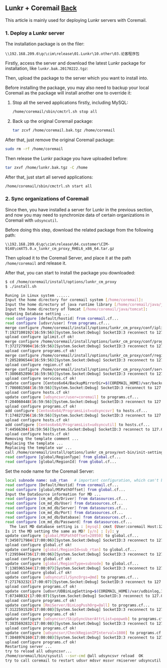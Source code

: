 ## Lunkr + Coremail	[Back](./../coremail.md)

This article is mainly used for deploying Lunkr servers with Coremail.

### 1. Deploy a Lunkr server

The installation package is on the filer:

`\\192.168.209.6\qc\cim\release\01.Lunkr\10.other\03.论客程序包`

Firstly, access the server and download the latest Lunkr package for installation, like `lunkr.bak.20170222.tgz`:

Then, upload the package to the server which you want to install into.

Before installing the package, you may also need to backup your local Coremail as the package will install another one to override it:

1. Stop all the served applications firstly, including MySQL:
    ```bash
    /home/coremail/sbin/cmctrl.sh stop all
    ```
2. Back up the original Coremail package:
    ```bash
    tar zcvf /home/coremail.bak.tgz /home/coremail
    ```

After that, just remove the original Coremail package:

```bash
sudo rm -rf /home/coremail
```

Then release the Lunkr package you have uploaded before:

```bash
tar zxvf /home/lunkr.bak.tgz -C /home
```

After that, just start all served applications:

```bash
/home/coremail/sbin/cmctrl.sh start all
```

### 2. Sync organizations of Coremail

Since then, you have installed a server for Lunkr in the previous section, and now you may need to synchronize data of certain organizations in Coremail with `udsyncutil`.

Before doing this step, download the related package from the following path:

`\\192.168.209.6\qc\cim\release\04.customer\CIM-9140\cmXT5.0.x_lunkr_cm_proxy_RHEL6_x86_64.tar.gz`

Then upload it to the Coremail Server, and place it at the path `/home/coremail` and release it.

After that, you can start to install the package you downloaded:

```bash
$ cd /home/coremail/install/options/lunkr_cm_proxy
$ ./install.sh

Runing in Linux system ......
Input the home directory for coremail system [/home/coremail]:
Input the home directory of java runtime library [/home/coremail/java/jdk1.8.0_45]:
Input the home directory of Tomcat [/home/coremail/java/tomcat]:
Updating Database setting ...
read configure [default/hostid] from coremail.cf...
read configure [udsvr/user] from programs.cf...
merge configure /home/coremail/install/options/lunkr_cm_proxy/conf/iplimit.cf to iplimit.cf...
T:1927100192(16:59:56)[System.Socket:Debug] SocketID:3 reconnect to 127.0.0.1:6130 send presend code[305], timeout:410 OK
upload configure iplimit.cf ok!
merge configure /home/coremail/install/options/lunkr_cm_proxy/conf/programs.cf to programs.cf...
T:3727279904(16:59:56)[System.Socket:Debug] SocketID:3 reconnect to 127.0.0.1:6130 send presend code[305], timeout:410 OK
upload configure programs.cf ok!
merge configure /home/coremail/install/options/lunkr_cm_proxy/conf/region.cf to region.cf...
T:2052896544(16:59:56)[System.Socket:Debug] SocketID:3 reconnect to 127.0.0.1:6130 send presend code[305], timeout:410 OK
upload configure region.cf ok!
merge configure /home/coremail/install/options/lunkr_cm_proxy/conf/services.cf to services.cf...
T:3806852896(16:59:56)[System.Socket:Debug] SocketID:3 reconnect to 127.0.0.1:6130 send presend code[305], timeout:410 OK
upload configure services.cf ok!
update configure [Centos6x64/BackupMirrorDir=$(COREMAIL_HOME)/var/backupmirror] to hosts.cf...
T:786081568(16:59:56)[System.Socket:Debug] SocketID:3 reconnect to 127.0.0.1:6130 send presend code[305], timeout:410 OK
upload configure hosts.cf ok!
update configure [udsyncsvr/user=coremail] to programs.cf...
T:204060448(16:59:56)[System.Socket:Debug] SocketID:3 reconnect to 127.0.0.1:6130 send presend code[305], timeout:410 OK
upload configure programs.cf ok!
add configure [Centos6x64/ProgramsList=udsyncsvr] to hosts.cf...
T:174827296(16:59:56)[System.Socket:Debug] SocketID:3 reconnect to 127.0.0.1:6130 send presend code[305], timeout:410 OK
upload configure hosts.cf ok!
add configure [Centos6x64/ProgramsList=udsyncutil] to hosts.cf...
T:44566304(16:59:56)[System.Socket:Debug] SocketID:3 reconnect to 127.0.0.1:6130 send presend code[305], timeout:410 OK
upload configure hosts.cf ok!
Removing the template comment ...
Replacing the template ...
Replacing the template var ...
call /home/coremail/install/options/lunkr_cm_proxy/ext-bin/init-setting.sh to init region
read configure [global/RegionType] from global.cf...
read configure [global/RegionId] from global.cf...
```

Set the node name for the Coremail Server:

```bash
local subnode name: sub_rtan   # important configuration, which can't be modified in the future
read configure [Default/Hostid] from coremail.cf...
read configure [global/MSPathOffset] from global.cf...
Input the DataSource information for MD ...
read configure [cm_md_db/Driver] from datasources.cf...
read configure [cm_md_db/User] from datasources.cf...
read configure [cm_md_db/Server] from datasources.cf...
read configure [cm_md_db/Port] from datasources.cf...
read configure [cm_md_db/Database] from datasources.cf...
read configure [cm_md_db/Password] from datasources.cf...
  The last MD database setting is : [mysql] cmxt (User:coremail Host:127.0.0.1 Port:3308)
Is it the MD setting the same as MD? [y/n] : [y]: y
update configure [global/MSPathOffset=28950] to global.cf...
T:3450717984(17:00:06)[System.Socket:Debug] SocketID:3 reconnect to 127.0.0.1:6130 send presend code[305], timeout:410 OK
upload configure global.cf ok!
update configure [global/RegionId=sub_rtan] to global.cf...
T:2395944736(17:00:06)[System.Socket:Debug] SocketID:3 reconnect to 127.0.0.1:6130 send presend code[305], timeout:410 OK
upload configure global.cf ok!
update configure [global/RegionType=subnode] to global.cf...
T:1385965344(17:00:07)[System.Socket:Debug] SocketID:3 reconnect to 127.0.0.1:6130 send presend code[305], timeout:410 OK
upload configure global.cf ok!
update configure [udsyncutil/SyncOrgs=@md] to programs.cf...
T:271763232(17:00:07)[System.Socket:Debug] SocketID:3 reconnect to 127.0.0.1:6130 send presend code[305], timeout:410 OK
upload configure programs.cf ok!
update configure [udsvr/UDBinLogSetting=$(COREMAIL_HOME)/var/udbinlog,10] to programs.cf...
T:87340832(17:00:07)[System.Socket:Debug] SocketID:3 reconnect to 127.0.0.1:6130 send presend code[305], timeout:410 OK
upload configure programs.cf ok!
update configure [RmiServer/BinLogPushOrg=@all] to programs.cf...
T:3122591520(17:00:08)[System.Socket:Debug] SocketID:3 reconnect to 127.0.0.1:6130 send presend code[305], timeout:410 OK
upload configure programs.cf ok!
update configure [udsyncsvr/SkipSyncUserAttrList=popweb] to programs.cf...
T:3835692832(17:00:08)[System.Socket:Debug] SocketID:3 reconnect to 127.0.0.1:6130 send presend code[305], timeout:410 OK
upload configure programs.cf ok!
update configure [udsyncsvr/CheckRegionIPInterval=1800] to programs.cf...
T:3848976160(17:00:08)[System.Socket:Debug] SocketID:3 reconnect to 127.0.0.1:6130 send presend code[305], timeout:410 OK
upload configure programs.cf ok!
Restarting server ...
try to reload all udsyncsvr...
/home/coremail/bin/sysutil --svr-cmd @all udsyncsvr reload  OK
try to call coremail to restart udsvr mdsvr mssvr rmiserver udsyncutil
```
